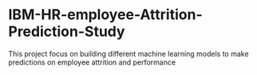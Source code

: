 # IBM-HR-employee-Attrition-Prediction-Study
This project focus on building different machine learning models to make predictions on employee attrition and performance
